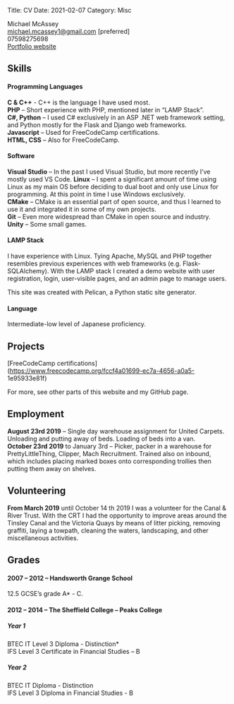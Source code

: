Title: CV
Date: 2021-02-07
Category: Misc

Michael McAssey  
[michael.mcassey1@gmail.com](michael.mcassey1@gmail.com) [preferred]  
07598275698  
[Portfolio website](https://michaelpm54.github.io/)

## Skills

#### Programming Languages
**C & C++** - C++ is the language I have used most.  
**PHP** – Short experience with PHP, mentioned later in “LAMP Stack”.  
**C#, Python** – I used C# exclusively in an ASP .NET web framework setting, and Python mostly for
the Flask and Django web frameworks.  
**Javascript** – Used for FreeCodeCamp certifications.  
**HTML, CSS** – Also for FreeCodeCamp.

#### Software
**Visual Studio** – In the past I used Visual Studio, but more recently I’ve mostly used VS Code. 
**Linux** – I spent a significant amount of time using Linux as my main OS before deciding to dual boot
and only use Linux for programming. At this point in time I use Windows exclusively.  
**CMake** – CMake is an essential part of open source, and thus I learned to use it and integrated it in
some of my own projects.  
**Git** – Even more widespread than CMake in open source and industry.  
**Unity** – Some small games.

#### LAMP Stack
I have experience with Linux. Tying Apache, MySQL and PHP together resembles previous
experiences with web frameworks (e.g. Flask-SQLAlchemy). With the LAMP stack I created a demo
website with user registration, login, user-visible pages, and an admin page to manage users.

This site was created with Pelican, a Python static site generator.

#### Language

Intermediate-low level of Japanese proficiency.

## Projects

[FreeCodeCamp certifications](https://www.freecodecamp.org/fccf4a01699-ec7a-4656-a0a5-
1e95933e81f)

For more, see other parts of this website and my GitHub page.

## Employment

**August 23rd 2019** – Single day warehouse assignment for United Carpets. Unloading and putting
away of beds. Loading of beds into a van.  
**October 23rd 2019** to January 3rd – Picker, packer in a warehouse for PrettyLittleThing, Clipper,
Mach Recruitment. Trained also on inbound, which includes placing marked boxes onto
corresponding trollies then putting them away on shelves.  

## Volunteering
**From March 2019** until October 14 th 2019 I was a volunteer for the Canal & River Trust. With the
CRT I had the opportunity to improve areas around the Tinsley Canal and the Victoria Quays by
means of litter picking, removing graffiti, laying a towpath, cleaning the waters, landscaping, and
other miscellaneous activities.


## Grades

#### 2007 – 2012 – Handsworth Grange School
12.5 GCSE’s grade A* - C.  
#### 2012 – 2014 – The Sheffield College – Peaks College
##### Year 1
BTEC IT Level 3 Diploma - Distinction*  
IFS Level 3 Certificate in Financial Studies – B  
##### Year 2
BTEC IT Diploma - Distinction  
IFS Level 3 Diploma in Financial Studies - B

